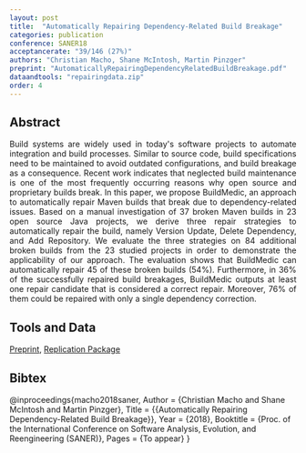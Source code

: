 ```yaml
---
layout: post
title:  "Automatically Repairing Dependency-Related Build Breakage"
categories: publication
conference: SANER18
acceptancerate: "39/146 (27%)"
authors: "Christian Macho, Shane McIntosh, Martin Pinzger"
preprint: "AutomaticallyRepairingDependencyRelatedBuildBreakage.pdf"
dataandtools: "repairingdata.zip"
order: 4
---
```

<h2>Abstract</h2>
<div style="text-align:justify">Build systems are widely used in today's software projects to automate integration and build processes. Similar to source code, build specifications need to be maintained to avoid outdated configurations, and build breakage as a consequence. Recent work indicates that neglected build maintenance is one of the most frequently occurring reasons why open source and proprietary builds break.
In this paper, we propose BuildMedic, an approach to automatically repair Maven builds that break due to dependency-related issues. Based on a manual investigation of 37 broken Maven builds in 23 open source Java projects, we derive three repair strategies to automatically repair the build, namely Version Update, Delete Dependency, and Add Repository. We evaluate the three strategies on 84 additional broken builds from the 23 studied projects in order to demonstrate the applicability of our approach. The evaluation shows that BuildMedic can automatically repair 45 of these broken builds (54%). Furthermore, in 36% of the successfully repaired build breakages, BuildMedic outputs at least one repair candidate that is considered a correct repair. Moreover, 76% of them could be repaired with only a single dependency correction.</div>
<h2>Tools and Data</h2>
<div>
<a href="{{ site.url }}/preprints/AutomaticallyRepairingDependencyRelatedBuildBreakage.pdf" target="_blank">Preprint</a>, 
<a href="{{ site.url }}/preprints/repairingdata.zip" target="_blank">Replication Package</a>
</div>
<h2>Bibtex</h2>
@inproceedings{macho2018saner,
  Author = {Christian Macho and Shane McIntosh and Martin Pinzger},
  Title = {{Automatically Repairing Dependency-Related Build Breakage}},
  Year = {2018},
  Booktitle = {Proc. of the International Conference on Software Analysis, Evolution, and Reengineering (SANER)},
  Pages = {To appear}
}
